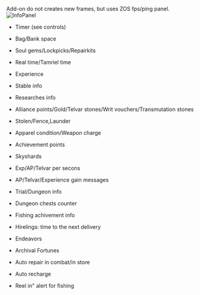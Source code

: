 Add-on do not creates new frames, but uses ZOS fps/ping panel.<br>
![InfoPanel](https://cdn-eso.mmoui.com/preview/pvw14232.png)

- Timer (see controls)
- Bag/Bank space
- Soul gems/Lockpicks/Repairkits
- Real time/Tamriel time
- Experience
- Stable info
- Researches info
- Alliance points/Gold/Telvar stones/Writ vouchers/Transmutation stones
- Stolen/Fence,Launder
- Apparel condition/Weapon charge
- Achievement points
- Skyshards
- Exp/AP/Telvar per secons
- AP/Telvar/Experience gain messages
- Trial/Dungeon info
- Dungeon chests counter
- Fishing achivement info
- Hirelings: time to the next delivery
- Endeavors
- Archival Fortunes

- Auto repair in combat/in store
- Auto recharge
- Reel in" alert for fishing
